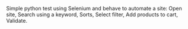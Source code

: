 Simple python test using Selenium and behave to automate a site:
Open site, 
Search using a keyword, 
Sorts, 
Select filter, 
Add products to cart, 
Validate.
